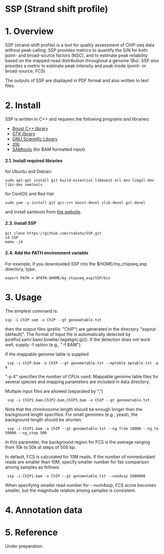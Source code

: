 # SSP (Strand shift profile)

# 1. Overview
SSP (strand-shift profile) is a tool for quality assessment of ChIP-seq data without peak calling. 
SSP provides metrics to quantify the S/N for both point- and broad-source factors (NSC), 
and to estimate peak reliability based on the mapped-read distribution throughout a genome (Bu).
SSP also provides a metric to estimate peak intensity and peak mode (point- or broad-source, FCS).

The outputs of SSP are displayed in PDF format and also written to text files.

# 2. Install
SSP is written in C++ and requires the following programs and libraries:
* [Boost C++ library](http://www.boost.org/)
* [GTK library](http://www.gtk.org/)
* [GNU Scientific Library](http://www.gnu.org/software/gsl/)
* [zlib](http://www.zlib.net/)
* [SAMtools](http://samtools.sourceforge.net/) (for BAM formatted input)

#### 2.1. Install required libraries
for Ubuntu and Debian:

    sudo apt-get install git build-essential libboost-all-dev libgsl-dev libz-dev samtools
 
for CentOS and Red Hat:

    sudo yum -y install git gcc-c++ boost-devel zlib-devel gsl-devel
and install samtools from [the website](http://samtools.sourceforge.net/).

#### 2.3. Install SSP
    git clone https://github.com/rnakato/SSP.git
    cd SSP
    make -j4

#### 2.4. Add the PATH environment variable
For example, if you downloaded SSP into the $HOME/my_chipseq_exp directory, type:

    export PATH = $PATH:$HOME/my_chipseq_exp/SSP/bin

# 3. Usage
The simplest command is:

    ssp -i ChIP.sam -o ChIP --gt genometable.txt
then the output files (prefix: "ChIP") are generated in the directory "sspout (default)".
The format of input file is automatically detected by postfix(.sam/.bam/.bowtie/.tagalign(.gz)). If the detection does not work well, supply -f option (e.g., "-f BAM").

If the mappable genome table is supplied

     ssp -i ChIP.bam -o ChIP --gt genometable.txt --mptable mptable.txt -p 4
"-p 4" specifies the number of CPUs used. Mappable genome table files for several species and mapping parameters are included in data directory.


Multiple input files are allowed (separated by ",")

     ssp -i ChIP1.bam,ChIP2.bam,ChIP3.bam -o ChIP --gt genometable.txt 


Note that the chromosome length should be enough longer than the background length specified. For small genomes (e.g., yeast), the background length should be shorten:

     ssp -i ChIP1.bam -o ChIP --gt genometable.txt --ng_from 10000 --ng_to 50000 --ng_step 500
     
In this parameter, the background region for FCS is the average ranging from 10k to 50k at steps of 500 bp.

In default, FCS is calcutated for 10M reads. If the number of nonredundant reads are smaller than 10M, specify smaller number for fair comparison among samples as follows:

     ssp -i ChIP1.bam -o ChIP --gt genometable.txt --num4ssp 5000000

When specifying smaller read number for --num4ssp, FCS score becomes smaller, but the magnitude relation among samples is consistent.

# 4. Annotation data

# 5. Reference

Under preparation.
